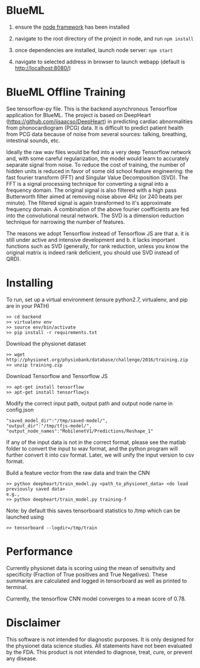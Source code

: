 BlueML
==========================

1. ensure the [node framework](https://nodejs.org/en/) has been installed


2. navigate to the root directory of the project in node, and run `npm install`

2. once dependencies are installed, launch node server: `npm start`

3. navigate to selected address in browser to launch webapp (default is [http://localhost:8080/](http://localhost:8080/))

BlueML Offline Training
===========================
 See tensorflow-py file. This is the backend asynchronous Tensorflow application for BlueML. The project is based on DeepHeart (https://github.com/jisaacso/DeepHeart) in predicting
 cardiac abnormalities from phonocardiogram (PCG) data. It is difficult to predict patient health from PCG data 
 because of noise from several sources: talking, breathing, intestinal 
 sounds, etc.
 
 Ideally the raw wav files would be fed into a very deep Tensorflow
 network and, with some careful regularization, the model would learn 
 to accurately separate signal from noise. To reduce the cost of
 training, the number of hidden units is reduced in favor of
 some old school feature engineering: the fast fourier transform (FFT) and Singular Value Decomposition (SVD). 
 The FFT is a signal processing technique for converting a signal into
 a frequency domain. The original signal is also filtered with a high
 pass Butterworth filter aimed at removing noise above 4Hz (or 240 beats
 per minute). The filtered signal is again transformed to it's approximate
 frequency domain. A combination of the above fourier coefficients are 
 fed into the convolutional neural network. The SVD is a dimension reduction technique for narrowing the number of features.

 The reasons we adopt Tensorflow instead of Tensorflow JS are that a. it is still under active and intensive development and b. it lacks important functions such as SVD (generally, for rank reduction, unless you know the original matrix is indeed rank deficient, you should use SVD instead of QRD).
 
# Installing

To run, set up a virtual environment (ensure python2.7, virtualenv, and 
pip are in your PATH)

```
>> cd backend
>> virtualenv env
>> source env/bin/activate
>> pip install -r requirements.txt
```

Download the physionet dataset 

```
>> wget http://physionet.org/physiobank/database/challenge/2016/training.zip
>> unzip training.zip

```

Download Tensorflow and Tensorflow JS
```
>> apt-get install tensorflow
>> apt-get install tensorflowjs
```

Modify the correct input path, output path and output node name in config.json
```
"saved_model_dir":"/tmp/saved-model/",
"output_dir":"/tmp/tfjs-model/",
"output_node_names":"MobilenetV1/Predictions/Reshape_1"
```

If any of the input data is not in the correct format, please see the matlab folder to convert the input to wav format, and the python program will further convert it into csv format. Later, we will unify the input version to csv format.

Build a feature vector from the raw data and train the CNN
```
>> python deepheart/train_model.py <path_to_physionet_data> <do load previously saved data>
e.g.,
>> python deepheart/train_model.py training-f
```

Note: by default this saves tensorboard statistics to /tmp which can
be launched using
```
>> tensorboard --logdir=/tmp/train
```

# Performance
Currently physionet data is scoring using the mean of sensitivity and
specificity (Fraction of True positives and True Negatives). These summaries
are calculated and logged in tensorboard as well as printed to terminal.

Currently, the tensorflow CNN model converges to a mean score of
 0.78. 
 
# Disclaimer
This software is not intended for diagnostic purposes. It is only designed
for the physionet data science studies. All statements have not been evaluated by the FDA. 
This product is not intended to diagnose, treat, cure, or prevent any disease.
